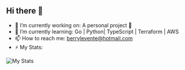## Hi there 👋

- 🔭 I’m currently working on: A personal project 🤫
- 🌱 I’m currently learning: Go | Python| TypeScript | Terraform | AWS
- 📫 How to reach me: berrylevente@hotmail.com
- ⚡ My Stats:

![My Stats](https://github-readme-stats.vercel.app/api?username=leventeberry&theme=dark&show_icons=true&hide_border=false&count_private=true)
